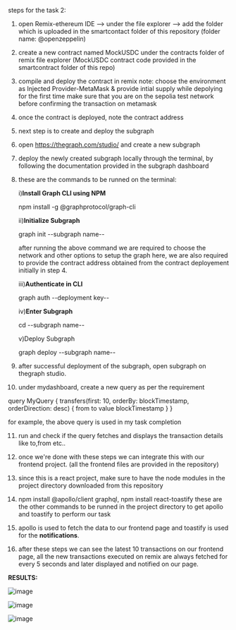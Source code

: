 steps for the task 2:

1. open Remix-ethereum IDE --> under the file explorer --> 
    add the folder which is uploaded in the smartcontact folder of this repository
                   (folder name: @openzeppelin)


2. create a new contract named MockUSDC under the contracts folder of remix file explorer
      (MockUSDC contract code provided in the smartcontract folder of this repo)


3. compile and deploy the contract in remix
   note: choose the environment as Injected Provider-MetaMask &  provide intial supply while depolying for the first time
   make sure that you are on the sepolia test network before confirming the transaction on metamask


4. once the contract is deployed, note the contract address


5. next step is to create and deploy the subgraph


6. open https://thegraph.com/studio/ and create a new subgraph


7. deploy the newly created subgraph locally through the terminal, by following the documentation provided in the subgraph dashboard


8. these are the commands to be runned on the terminal:


    i)**Install Graph CLI using NPM**

   npm install -g @graphprotocol/graph-cli

    ii)**Initialize Subgraph**

    graph init --subgraph name--

    after running the above command we are required to choose the network and other options to setup the graph
   here, we are also required to provide the contract address obtained from the contract deployement initially in step 4.

    iii)**Authenticate in CLI**

     graph auth --deployment key--

    iv)**Enter Subgraph**

    cd --subgraph name--

    v)Deploy Subgraph

    graph deploy --subgraph name--


9. after successful deployment of the subgraph, open subgraph on thegraph studio.


10. under mydashboard, create a new query as per the requirement 

 query MyQuery {
  transfers(first: 10, orderBy: blockTimestamp, orderDirection: desc) {
    from
    to
    value
    blockTimestamp
  }
}

for example, the above query is used in my task completion 


11. run and check if the  query fetches and displays the transaction details like to,from etc..


12. once we're done with these steps we can integrate this with our frontend project.
    (all the frontend files are provided in the repository)


13. since this is a react project, make sure to have the node modules in the project directory downloaded from this repository


14. npm install @apollo/client graphql,
    npm install react-toastify
    these are the other commands to be runned in the project directory to get apollo and toastify to perform our task


15. apollo is used to fetch the data to our frontend page and toastify is used for the **notifications**.


16. after these steps we can see the latest 10 transactions on our frontend page, all the new transactions executed on remix are always
      fetched for every 5 seconds and later displayed and notified on our page.
















**RESULTS:**

   ![image](https://github.com/user-attachments/assets/5e71c924-c1dd-44ed-8d15-ec50b6bddc66)




   ![image](https://github.com/user-attachments/assets/df486dac-2e4a-4639-8980-b1d8105ad34f)




![image](https://github.com/user-attachments/assets/e6bd679f-acbd-46ce-82ef-262cc1c2ffa6)


